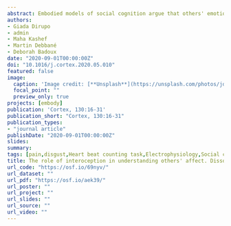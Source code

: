 ```yaml
---
abstract: Embodied models of social cognition argue that others' emotional states are processed by re-enacting a representation of the same state in the observer, along with associated somatic and physiological responses. In this framework, previous studies tested whether a strong sensitivity to interoceptive signals (i.e., inputs arising from within one's body) facilitates the understanding of others' affect, leading to mixed results. Such heterogeneity in the literature could reflect methodological differences in paradigms employed, with some probing classification of a precise condition, and others requiring the assessment of supra-ordinal dimensions orthogonal to many states. Here, we engaged fifty young women in a study where they evaluated others' naturalistic facial reactions to painful and disgusting stimuli of comparable unpleasantness. Separately, we measured their interoceptive abilities through a well-known heartbeat counting task. We found that individuals that were more accurate in tracking their heartbeats across time were also more prone to judge facial expressions as more unpleasant (supra-ordinal assessment). However, when specifically asked to discriminate between comparably-unpleasant pain and disgust (state-specific assessment), participants' performance was not influenced by their interoceptive abilities. Although confined to a female sample, this study extends our knowledge on the role of interoception in the understanding of others, which influences only the evaluation of general features such as unpleasantness (common between pain and disgust), without extending to the appraisal of a precise state. This finding supports multi-componential models of social cognition, suggesting that only part of our ability to assess others' affect is mediated by a representation of one's affective/somatic responses.
authors:
- Giada Dirupo
- admin
- Maha Kashef
- Martin Debbané
- Deborah Badoux
date: "2020-09-01T00:00:00Z"
doi: "10.1016/j.cortex.2020.05.010"
featured: false
image:
  caption: 'Image credit: [**Unsplash**](https://unsplash.com/photos/jdD8gXaTZsc)'
  focal_point: ""
  preview_only: true
projects: [embody]
publication: 'Cortex, 130:16-31'
publication_short: "Cortex, 130:16-31"
publication_types:
- "journal article"
publishDate: "2020-09-01T00:00:00Z"
slides: 
summary:
tags: [pain,disgust,Heart beat counting task,Electrophysiology,Social cognition,Interoception,Facial Expressions,face processing,emotion expression,Unpleasantness,emotion,attention]
title: The role of interoception in understanding others' affect. Dissociation between superficial and detailed appraisal of facial expressions
url_code: "https://osf.io/69nyv/"
url_dataset: ""
url_pdf: "https://osf.io/aek39/"
url_poster: ""
url_project: ""
url_slides: ""
url_source: ""
url_video: ""
---
```

